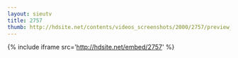 ```yaml
---
layout: sieutv
title: 2757
thumb: http://hdsite.net/contents/videos_screenshots/2000/2757/preview_360p.mp4.jpg
---
```

{% include iframe src='http://hdsite.net/embed/2757' %}
 
